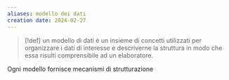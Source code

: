```yaml
---
aliases: modello dei dati
creation date: 2024-02-27
---
```


>[!def]
>un modello di dati è un insieme di concetti utilizzati per organizzare i dati di interesse e descriverne la struttura in modo che essa risulti comprensibile ad un elaboratore.

Ogni modello fornisce mecanismi di strutturazione